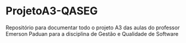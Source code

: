 # ProjetoA3-QASEG
Repositório para documentar todo o projeto A3 das aulas do professor Emerson Paduan para a disciplina de Gestão e Qualidade de Software
